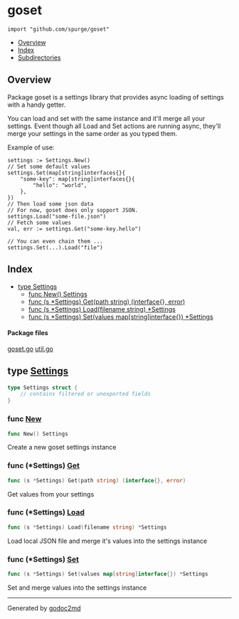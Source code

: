 

# goset
`import "github.com/spurge/goset"`

* [Overview](#pkg-overview)
* [Index](#pkg-index)
* [Subdirectories](#pkg-subdirectories)

## <a name="pkg-overview">Overview</a>
Package goset is a settings library that provides async loading of settings
with a handy getter.

You can load and set with the same instance and it'll merge all your settings.
Event though all Load and Set actions are running async, they'll merge your
settings in the same order as you typed them.

Example of use:


	settings := Settings.New()
	// Set some default values
	settings.Set(map[string]interfaces{}{
		"some-key": map[string]interfaces{}{
			"hello": "world",
		},
	})
	// Then load some json data
	// For now, goset does only sopport JSON.
	settings.Load("some-file.json")
	// Fetch some values
	val, err := settings.Get("some-key.hello")
	
	// You can even chain them ...
	settings.Set(...).Load("file")




## <a name="pkg-index">Index</a>
* [type Settings](#Settings)
  * [func New() Settings](#New)
  * [func (s *Settings) Get(path string) (interface{}, error)](#Settings.Get)
  * [func (s *Settings) Load(filename string) *Settings](#Settings.Load)
  * [func (s *Settings) Set(values map[string]interface{}) *Settings](#Settings.Set)


#### <a name="pkg-files">Package files</a>
[goset.go](/src/github.com/spurge/goset/goset.go) [util.go](/src/github.com/spurge/goset/util.go) 






## <a name="Settings">type</a> [Settings](/src/target/goset.go?s=763:920#L33)
``` go
type Settings struct {
    // contains filtered or unexported fields
}
```






### <a name="New">func</a> [New](/src/target/goset.go?s=962:981#L43)
``` go
func New() Settings
```
Create a new goset settings instance





### <a name="Settings.Get">func</a> (\*Settings) [Get](/src/target/goset.go?s=1402:1458#L62)
``` go
func (s *Settings) Get(path string) (interface{}, error)
```
Get values from your settings




### <a name="Settings.Load">func</a> (\*Settings) [Load](/src/target/goset.go?s=1108:1158#L50)
``` go
func (s *Settings) Load(filename string) *Settings
```
Load local JSON file and merge it's values into the settings instance




### <a name="Settings.Set">func</a> (\*Settings) [Set](/src/target/goset.go?s=1259:1322#L56)
``` go
func (s *Settings) Set(values map[string]interface{}) *Settings
```
Set and merge values into the settings instance








- - -
Generated by [godoc2md](http://godoc.org/github.com/davecheney/godoc2md)
